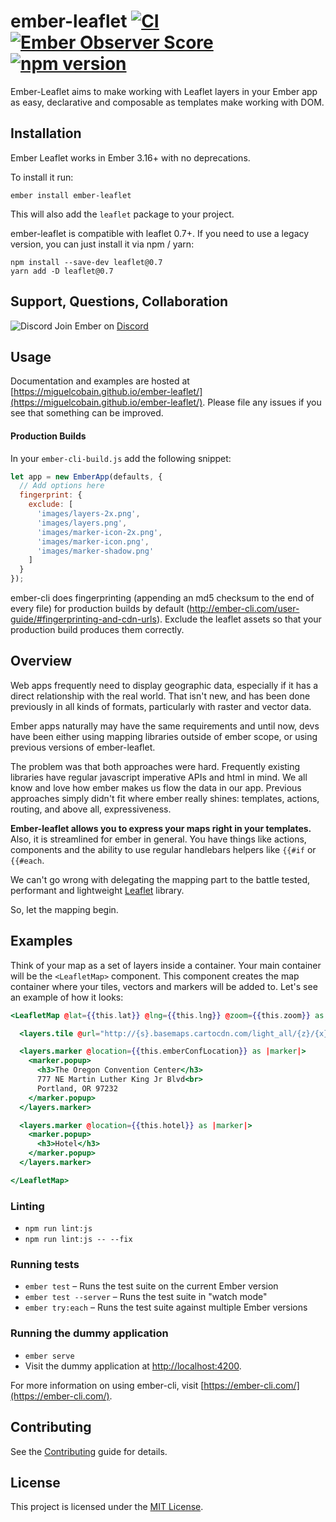 # ember-leaflet [![CI](https://github.com/miguelcobain/ember-leaflet/workflows/CI/badge.svg)](https://github.com/miguelcobain/ember-leaflet/actions?query=workflow%3ACI) [![Ember Observer Score](http://emberobserver.com/badges/ember-leaflet.svg)](http://emberobserver.com/addons/ember-leaflet) [![npm version](https://badge.fury.io/js/ember-leaflet.svg)](https://badge.fury.io/js/ember-leaflet)

Ember-Leaflet aims to make working with Leaflet layers in your Ember app as easy, declarative and composable as templates make working with DOM.

## Installation

Ember Leaflet works in Ember 3.16+ with no deprecations.

To install it run:

```
ember install ember-leaflet
```

This will also add the `leaflet` package to your project.

ember-leaflet is compatible with leaflet 0.7+. If you need to use a legacy version, you can just install it via npm / yarn:

```
npm install --save-dev leaflet@0.7
yarn add -D leaflet@0.7
```

## Support, Questions, Collaboration

![Discord](https://img.shields.io/discord/480462759797063690.svg?logo=discord) Join Ember on [Discord](https://discord.gg/zT3asNS)

## Usage

Documentation and examples are hosted at [https://miguelcobain.github.io/ember-leaflet/](https://miguelcobain.github.io/ember-leaflet/).
Please file any issues if you see that something can be improved.

#### Production Builds

In your `ember-cli-build.js` add the following snippet:

```js
let app = new EmberApp(defaults, {
  // Add options here
  fingerprint: {
    exclude: [
      'images/layers-2x.png',
      'images/layers.png',
      'images/marker-icon-2x.png',
      'images/marker-icon.png',
      'images/marker-shadow.png'
    ]
  }
});
```

ember-cli does fingerprinting (appending an md5 checksum to the end of every file) for production builds by default (http://ember-cli.com/user-guide/#fingerprinting-and-cdn-urls). Exclude the leaflet assets so that your production build produces them correctly.

## Overview

Web apps frequently need to display geographic data, especially if it has a direct relationship with the real world. That isn't new, and has been done previously in all kinds of formats, particularly with raster and vector data.

Ember apps naturally may have the same requirements and until now, devs have been either using mapping libraries outside of ember scope, or using previous versions of ember-leaflet.

The problem was that both approaches were hard. Frequently existing libraries have regular javascript imperative APIs and html in mind. We all know and love how ember makes us flow the data in our app. Previous approaches simply didn't fit where ember really shines: templates, actions, routing, and above all, expressiveness.

**Ember-leaflet allows you to express your maps right in your templates.** Also, it is streamlined for ember in general. You have things like actions, components and the ability to use regular handlebars helpers like `{{#if` or `{{#each`.

We can't go wrong with delegating the mapping part to the battle tested, performant and lightweight [Leaflet](http://leafletjs.com/) library.

So, let the mapping begin.

## Examples

Think of your map as a set of layers inside a container. Your main container will be the `<LeafletMap>` component. This component creates the map container where your tiles, vectors and markers will be added to. Let's see an example of how it looks:

```hbs
<LeafletMap @lat={{this.lat}} @lng={{this.lng}} @zoom={{this.zoom}} as |layers|>

  <layers.tile @url="http://{s}.basemaps.cartocdn.com/light_all/{z}/{x}/{y}.png">

  <layers.marker @location={{this.emberConfLocation}} as |marker|>
    <marker.popup>
      <h3>The Oregon Convention Center</h3>
      777 NE Martin Luther King Jr Blvd<br>
      Portland, OR 97232
    </marker.popup>
  </layers.marker>

  <layers.marker @location={{this.hotel}} as |marker|>
    <marker.popup>
      <h3>Hotel</h3>
    </marker.popup>
  </layers.marker>

</LeafletMap>
```

### Linting

- `npm run lint:js`
- `npm run lint:js -- --fix`

### Running tests

- `ember test` – Runs the test suite on the current Ember version
- `ember test --server` – Runs the test suite in "watch mode"
- `ember try:each` – Runs the test suite against multiple Ember versions

### Running the dummy application

- `ember serve`
- Visit the dummy application at [http://localhost:4200](http://localhost:4200).

For more information on using ember-cli, visit [https://ember-cli.com/](https://ember-cli.com/).

## Contributing

See the [Contributing](CONTRIBUTING.md) guide for details.

## License

This project is licensed under the [MIT License](LICENSE.md).
